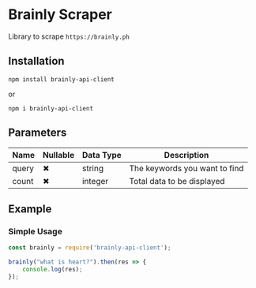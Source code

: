 # Brainly Scraper

Library to scrape ```https://brainly.ph```

## Installation

```
npm install brainly-api-client
```
or
```
npm i brainly-api-client
```

## Parameters

| Name | Nullable | Data Type | Description |
|-------|----------|------------|-------------|
| query |    ✖     |    string    | The keywords you want to find |
| count |    ✖     |    integer   | Total data to be displayed |

## Example

### Simple Usage

```javascript
const brainly = require('brainly-api-client');

brainly("what is heart?").then(res => {
	console.log(res);
});
```